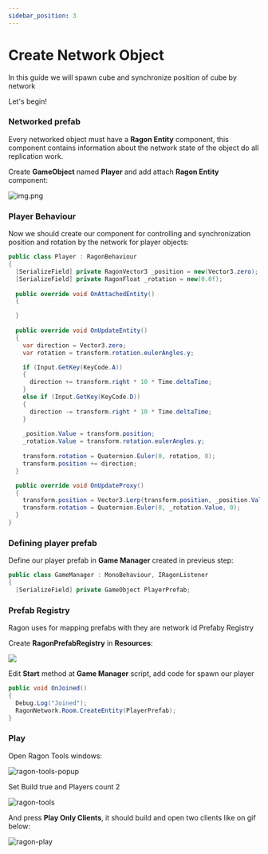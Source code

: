 ```yaml
---
sidebar_position: 3
---
```


# Create Network Object

In this guide we will spawn cube and synchronize position of cube by network

Let's begin!

### Networked prefab

Every networked object must have a **Ragon Entity** component, this component contains information about the network state of the object do all replication work.

Create **GameObject** named **Player** and add attach **Ragon Entity** component:

![img.png](/images/create-player-entity.png)

### Player Behaviour
Now we should create our component for controlling and synchronization position and rotation by the network for player objects:

```cs showLineNumbers
public class Player : RagonBehaviour
{
  [SerializeField] private RagonVector3 _position = new(Vector3.zero);
  [SerializeField] private RagonFloat _rotation = new(0.0f);
    
  public override void OnAttachedEntity()
  {

  }
    
  public override void OnUpdateEntity()
  {
    var direction = Vector3.zero;
    var rotation = transform.rotation.eulerAngles.y;

    if (Input.GetKey(KeyCode.A))
    {
      direction += transform.right * 10 * Time.deltaTime;
    }
    else if (Input.GetKey(KeyCode.D))
    {
      direction -= transform.right * 10 * Time.deltaTime;
    }
  
    _position.Value = transform.position;
    _rotation.Value = transform.rotation.eulerAngles.y;
      
    transform.rotation = Quaternion.Euler(0, rotation, 0);
    transform.position += direction;
  }

  public override void OnUpdateProxy()
  {
    transform.position = Vector3.Lerp(transform.position, _position.Value, Time.deltaTime * 5);
    transform.rotation = Quaternion.Euler(0, _rotation.Value, 0);
  }
}
```

### Defining player prefab
Define our player prefab in **Game Manager** created in previeus step:
```cs 
public class GameManager : MonoBehaviour, IRagonListener
{
  [SerializeField] private GameObject PlayerPrefab; 
```

### Prefab Registry

Ragon uses for mapping prefabs with they are network id Prefaby Registry

Create **RagonPrefabRegistry** in **Resources**:

![](/img/prefab-registry.png)

Edit **Start** method at **Game Manager** script, add code for spawn our player
```cs
public void OnJoined()
{
  Debug.Log("Joined");
  RagonNetwork.Room.CreateEntity(PlayerPrefab);
}
```

### Play

Open Ragon Tools windows:

![ragon-tools-popup](/img/ragon-tools-popup.png)

Set Build true and Players count 2

![ragon-tools](/img/ragon-tools.png)

And press **Play Only Clients**, it should build and open two clients like on gif below:

![ragon-play](/img/ragon-play.gif)